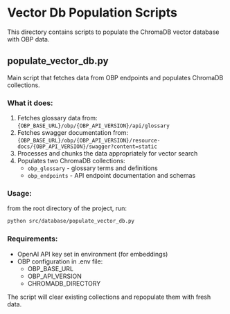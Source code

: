 # Vector Db Population Scripts

This directory contains scripts to populate the ChromaDB vector database with OBP data.

## populate_vector_db.py

Main script that fetches data from OBP endpoints and populates ChromaDB collections.

### What it does:

1. Fetches glossary data from: `{OBP_BASE_URL}/obp/{OBP_API_VERSION}/api/glossary`
2. Fetches swagger documentation from: `{OBP_BASE_URL}/obp/{OBP_API_VERSION}/resource-docs/{OBP_API_VERSION}/swagger?content=static`
3. Processes and chunks the data appropriately for vector search
4. Populates two ChromaDB collections:
   - `obp_glossary` - glossary terms and definitions
   - `obp_endpoints` - API endpoint documentation and schemas

### Usage:

from the root directory of the project, run:

```bash
python src/database/populate_vector_db.py
```

### Requirements:

- OpenAI API key set in environment (for embeddings)
- OBP configuration in .env file:
  - OBP_BASE_URL
  - OBP_API_VERSION
  - CHROMADB_DIRECTORY

The script will clear existing collections and repopulate them with fresh data.
